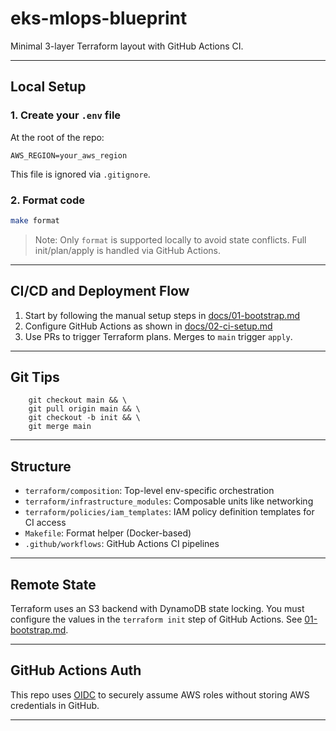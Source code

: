 # eks-mlops-blueprint
Minimal 3-layer Terraform layout with GitHub Actions CI.

---

## Local Setup

### 1. Create your `.env` file
At the root of the repo:
```env
AWS_REGION=your_aws_region
```
This file is ignored via `.gitignore`.

### 2. Format code
```bash
make format
```

> Note: Only `format` is supported locally to avoid state conflicts. Full init/plan/apply is handled via GitHub Actions.

---

## CI/CD and Deployment Flow

1. Start by following the manual setup steps in [docs/01-bootstrap.md](./docs/01-bootstrap.md)
2. Configure GitHub Actions as shown in [docs/02-ci-setup.md](./docs/02-ci-setup.md)
3. Use PRs to trigger Terraform plans. Merges to `main` trigger `apply`.

---

## Git Tips
```shell
    git checkout main && \
    git pull origin main && \
    git checkout -b init && \
    git merge main
```
---

## Structure

- `terraform/composition`: Top-level env-specific orchestration
- `terraform/infrastructure_modules`: Composable units like networking
- `terraform/policies/iam_templates`: IAM policy definition templates for CI access
- `Makefile`: Format helper (Docker-based)
- `.github/workflows`: GitHub Actions CI pipelines

---

## Remote State

Terraform uses an S3 backend with DynamoDB state locking. You must configure the values in the `terraform init` step of GitHub Actions. See [01-bootstrap.md](./docs/01-bootstrap.md).

---

## GitHub Actions Auth

This repo uses [OIDC](https://docs.aws.amazon.com/IAM/latest/UserGuide/id_roles_providers_create_oidc.html) to securely assume AWS roles without storing AWS credentials in GitHub.

---